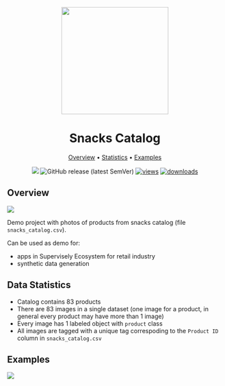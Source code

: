 <div align="center" markdown>
<img src="https://i.imgur.com/UdBujFN.png" width="250"/>

# Snacks Catalog

<p align="center">
  <a href="#overview">Overview</a> •
  <a href="#overview">Statistics</a> •
  <a href="#data-rights">Examples</a>
</p>

[![](https://img.shields.io/badge/slack-chat-green.svg?logo=slack)](https://supervise.ly/slack) 
![GitHub release (latest SemVer)](https://img.shields.io/github/v/release/supervisely-ecosystem/snacks-catalog)
[![views](https://app.supervise.ly/public/api/v3/ecosystem.counters?repo=supervisely-ecosystem/snacks-catalog&counter=views&label=views)](https://supervise.ly)
[![downloads](https://app.supervise.ly/public/api/v3/ecosystem.counters?repo=supervisely-ecosystem/snacks-catalog&counter=downloads&label=downloads)](https://supervise.ly)

</div>


## Overview 

<img src="https://i.imgur.com/aqWwhYH.png"/>

Demo project with photos of products from snacks catalog (file `snacks_catalog.csv`). 

Can be used as demo for:
- apps in Supervisely Ecosystem for retail industry
- synthetic data generation


## Data Statistics

- Catalog contains 83 products
- There are 83 images in a single dataset (one image for a product, in general every product may have more than 1 image)
- Every image has 1 labeled object with `product` class
- All images are tagged with a unique tag correspoding to the `Product ID` column in `snacks_catalog.csv`

## Examples

<img src="https://media0.giphy.com/media/OJ3yvul4NUAb465gd4/giphy.gif"/>

  
